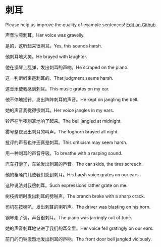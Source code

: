 # 刺耳

Please help us improve the quality of example sentences! [Edit on Github](https://github.com/jiyushe/jiyu-example-sentence-source/blob/main/chinese/cier.md)

<p><span class="chinese">声音沙哑刺耳。</span><span class="english">Her voice was gravelly.</span></p>

<p><span class="chinese">是的，这听起来很刺耳。</span><span class="english">Yes, this sounds harsh.</span></p>

<p><span class="chinese">他刺耳地大笑。</span><span class="english">He brayed with laughter.</span></p>

<p><span class="chinese">他在钢琴上乱弹，发出刺耳的声响。</span><span class="english">He scraped on the piano.</span></p>

<p><span class="chinese">这一判断听来是刺耳的。</span><span class="english">That judgment seems harsh.</span></p>

<p><span class="chinese">这音乐使我感到刺耳。</span><span class="english">This music grates on my ear.</span></p>

<p><span class="chinese">他不停地摇铃，发出阵阵刺耳的声音。</span><span class="english">He kept on jangling the bell.</span></p>

<p><span class="chinese">她的声音我觉得很刺耳。</span><span class="english">Her voice jangles in my ears.</span></p>

<p><span class="chinese">铃声在半夜刺耳地响了起来。</span><span class="english">The bell jangled at midnight.</span></p>

<p><span class="chinese">雾号整夜发出刺耳的叫声。</span><span class="english">The foghorn brayed all night.</span></p>

<p><span class="chinese">批评的声音也许还真是刺耳。</span><span class="english">This criticism may seem harsh.</span></p>

<p><span class="chinese">用一种刺耳的声音呼吸。</span><span class="english">To breathe with a rasping sound.</span></p>

<p><span class="chinese">汽车打滑了，车轮发出刺耳的声音。</span><span class="english">The car skids, the tires screech.</span></p>

<p><span class="chinese">他的粗嗓门儿使我们感到刺耳。</span><span class="english">His harsh voice grates on our ears.</span></p>

<p><span class="chinese">这种说法对我很刺耳。</span><span class="english">Such expressions rather grate on me.</span></p>

<p><span class="chinese">树枝折断时发出刺耳的劈啪声。</span><span class="english">The branch broke with a sharp crack.</span></p>

<p><span class="chinese">司机在按喇叭，发出刺耳的喇叭声。</span><span class="english">The driver was blasting on his horn.</span></p>

<p><span class="chinese">钢琴走了调，声音很刺耳。</span><span class="english">The piano was jarringly out of tune.</span></p>

<p><span class="chinese">她的声音刺耳地钻进了我们的耳朵里。</span><span class="english">Her voice fell gratingly on our ears.</span></p>

<p><span class="chinese">前门的门铃激烈地发出刺耳的声响。</span><span class="english">The front door bell jangled viciously.</span></p>

